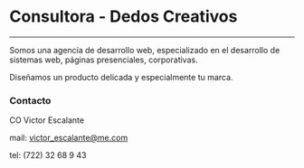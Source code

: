 # Consultora - Dedos Creativos 
----------
Somos una agencía de desarrollo web, especializado en el desarrollo de sistemas web, páginas presenciales, corporativas.

Diseñamos un producto delicada y especialmente tu marca.

### Contacto


CO Victor Escalante

mail: victor_escalante@me.com

tel: (722) 32 68 9 43
